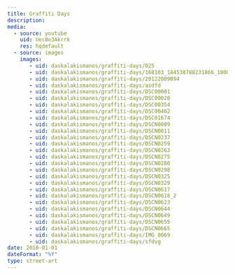```yaml
---
title: Graffiti Days
description:
media:
  - source: youtube
    uid: Uec8o3Akrrk
    res: hqdefault
  - source: images
    images:
       - uid: daskalakismanos/graffiti-days/025
       - uid: daskalakismanos/graffiti-days/168103_184538788231066_100000248370357_593215_5342845_n
       - uid: daskalakismanos/graffiti-days/20122009094
       - uid: daskalakismanos/graffiti-days/asdfd
       - uid: daskalakismanos/graffiti-days/DSC00001
       - uid: daskalakismanos/graffiti-days/DSC00020
       - uid: daskalakismanos/graffiti-days/DSC00354
       - uid: daskalakismanos/graffiti-days/DSC00402
       - uid: daskalakismanos/graffiti-days/DSC01674
       - uid: daskalakismanos/graffiti-days/DSCN0009
       - uid: daskalakismanos/graffiti-days/DSCN0011
       - uid: daskalakismanos/graffiti-days/DSCN0237
       - uid: daskalakismanos/graffiti-days/DSCN0259
       - uid: daskalakismanos/graffiti-days/DSCN0263
       - uid: daskalakismanos/graffiti-days/DSCN0275
       - uid: daskalakismanos/graffiti-days/DSCN0280
       - uid: daskalakismanos/graffiti-days/DSCN0298
       - uid: daskalakismanos/graffiti-days/DSCN0325
       - uid: daskalakismanos/graffiti-days/DSCN0329
       - uid: daskalakismanos/graffiti-days/DSCN0617
       - uid: daskalakismanos/graffiti-days/DSCN0618_2
       - uid: daskalakismanos/graffiti-days/DSCN0623
       - uid: daskalakismanos/graffiti-days/DSCN0644
       - uid: daskalakismanos/graffiti-days/DSCN0649
       - uid: daskalakismanos/graffiti-days/DSCN0655
       - uid: daskalakismanos/graffiti-days/DSCN0665
       - uid: daskalakismanos/graffiti-days/IMG_0069
       - uid: daskalakismanos/graffiti-days/sfdvg
date: 2010-01-01
dateFormat: "%Y"
type: street-art
---
```

